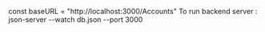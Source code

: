 const baseURL = "http://localhost:3000/Accounts"
To run backend server : json-server --watch db.json --port 3000
